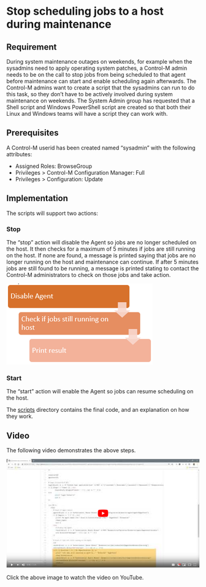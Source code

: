 # Stop scheduling jobs to a host during maintenance

## Requirement

During system maintenance outages on weekends, for example when the sysadmins 
need to apply operating system patches, a Control-M admin needs to be on the
call to stop jobs from being scheduled to that agent before maintenance can 
start and enable scheduling again afterwards. 
The Control-M admins want to create a script that the sysadmins can run to do 
this task, so they don’t have to be actively involved during system maintenance 
on weekends. 
The System Admin group has requested that a Shell script and Windows PowerShell
script are created so that both their Linux and Windows teams will have a script 
they can work with.

## Prerequisites

A Control-M userid has been created named “sysadmin” with the following attributes:
* Assigned Roles: BrowseGroup
* Privileges > Control-M Configuration Manager: Full
* Privileges > Configuration: Update

## Implementation
The scripts will support two actions:

### Stop
The “stop” action will disable the Agent so jobs are no longer scheduled on 
the host. It then checks for a maximum of 5 minutes if jobs are still running 
on the host.  If none are found, a message is printed saying that jobs are no 
longer running on the host and maintenance can continue. If after 5 minutes 
jobs are still found to be running, a message is printed stating to contact 
the Control-M administrators to check on those jobs and take action.

![Script flow](./images/stop-jobs-1.png)

### Start
The “start” action will enable the Agent so jobs can resume scheduling on 
the host.

The [scripts](./scripts) directory contains the final code, and an explanation 
on how they work.


## Video

The following video demonstrates the above steps.

[![Watch the video](images/StopJobsVideo.PNG)](https://youtu.be/ndHThZVYlNA)

Click the above image to watch the video on YouTube.